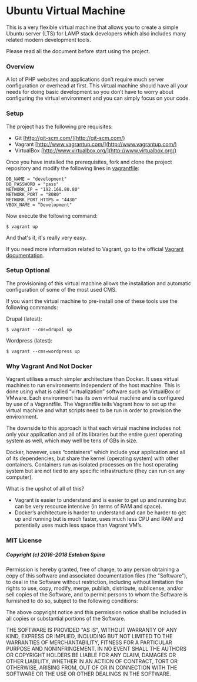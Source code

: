 # Ubuntu Virtual Machine #

This is a very flexible virtual machine that allows you to create a simple Ubuntu server (LTS) for LAMP stack developers which also includes many related modern development tools.

Please read all the document before start using the project.

### Overview ###

A lot of PHP websites and applications don’t require much server configuration or overhead at first. This virtual machine should have all your needs for doing basic development so you don’t have to worry about configuring the virtual environment and you can simply focus on your code.

### Setup ###

The project has the following pre requisites:

* Git [http://git-scm.com/](http://git-scm.com/)
* Vagrant [http://www.vagrantup.com/](http://www.vagrantup.com/)
* VirtualBox [http://www.virtualbox.org/](http://www.virtualbox.org/)

Once you have installed the prerequisites, fork and clone the project repository and modify the following lines in [vagrantfile](./vagrantfile):

```
DB_NAME = "development"
DB_PASSWORD = "pass"
NETWORK_IP = "192.168.80.80"
NETWORK_PORT = "8080"
NETWORK_PORT_HTTPS = "4430"
VBOX_NAME = "Development"
```

Now execute the following command:

```
$ vagrant up
```

And that's it, it's really very easy.

If you need more information related to Vagrant, go to the official [Vagrant documentation](https://www.vagrantup.com/docs/).

### Setup Optional ###

The provisioning of this virtual machine allows the installation and automatic configuration of some of the most used CMS.

If you want the virtual machine to pre-install one of these tools use the following commands:

Drupal (latest):

```
$ vagrant --cms=drupal up
```

Wordpress (latest):

```
$ vagrant --cms=wordpress up
```

### Why Vagrant And Not Docker ###

Vagrant utilises a much simpler architecture than Docker. It uses virtual machines to run environments independent of the host machine. This is done using what is called “virtualization” software such as VirtualBox or VMware. Each environment has its own virtual machine and is configured by use of a Vagrantfile. The Vagrantfile tells Vagrant how to set up the virtual machine and what scripts need to be run in order to provision the environment.

The downside to this approach is that each virtual machine includes not only your application and all of its libraries but the entire guest operating system as well, which may well be tens of GBs in size.

Docker, however, uses “containers” which include your application and all of its dependencies, but share the kernel (operating system) with other containers. Containers run as isolated processes on the host operating system but are not tied to any specific infrastructure (they can run on any computer).

What is the upshot of all of this?

- Vagrant is easier to understand and is easier to get up and running but can be very resource intensive (in terms of RAM and space).
- Docker’s architecture is harder to understand and can be harder to get up and running but is much faster, uses much less CPU and RAM and potentially uses much less space than Vagrant VM’s.

### MIT License ###

##### Copyright (c) 2016-2018 Esteban Spina #####

Permission is hereby granted, free of charge, to any person obtaining a copy of this software and associated documentation files (the "Software"), to deal in the Software without restriction, including without limitation the rights to use, copy, modify, merge, publish, distribute, sublicense, and/or sell copies of the Software, and to permit persons to whom the Software is furnished to do so, subject to the following conditions:

The above copyright notice and this permission notice shall be included in all copies or substantial portions of the Software.

THE SOFTWARE IS PROVIDED "AS IS", WITHOUT WARRANTY OF ANY KIND, EXPRESS OR IMPLIED, INCLUDING BUT NOT LIMITED TO THE WARRANTIES OF MERCHANTABILITY, FITNESS FOR A PARTICULAR PURPOSE AND NONINFRINGEMENT. IN NO EVENT SHALL THE AUTHORS OR COPYRIGHT HOLDERS BE LIABLE FOR ANY CLAIM, DAMAGES OR OTHER LIABILITY, WHETHER IN AN ACTION OF CONTRACT, TORT OR OTHERWISE, ARISING FROM, OUT OF OR IN CONNECTION WITH THE SOFTWARE OR THE USE OR OTHER DEALINGS IN THE SOFTWARE.